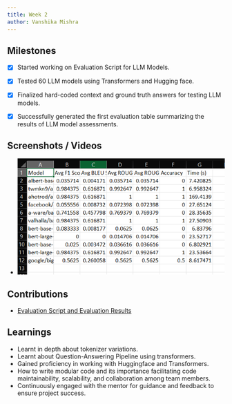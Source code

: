 ```yaml
---
title: Week 2
author: Vanshika Mishra
---
```


## Milestones
- [x] Started working on Evaluation Script for LLM Models. 
- [x] Tested 60 LLM models using Transformers and Hugging face.
- [x] Finalized hard-coded context and ground truth answers for testing LLM models. 
- [x] Successfully generated the first evaluation table summarizing the results of LLM model assessments.


## Screenshots / Videos
- ![Sample Evaluation Result](../Assets/Evaluation_Result.png) 

## Contributions
- [Evaluation Script and Evaluation Results](https://github.com/sunbird-cb/llm-question-answering/blob/main/LLM_Testing/Evaluation_Script.ipynb)


## Learnings
- Learnt in depth about tokenizer variations.
- Learnt about Question-Answering Pipeline using transformers. 
- Gained proficiency in working with Huggingface and Transformers. 
- How to write modular code and its importance  facilitating code maintainability, scalability, and collaboration among team members.
- Continuously engaged with the mentor for guidance and feedback to ensure project success. 